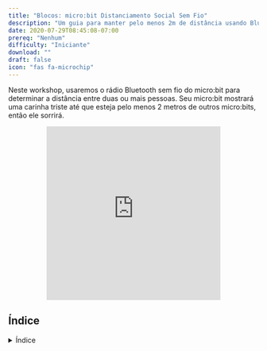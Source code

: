 ```yaml
---
title: "Blocos: micro:bit Distanciamento Social Sem Fio"
description: "Um guia para manter pelo menos 2m de distância usando Bluetooth"
date: 2020-07-29T08:45:08-07:00
prereq: "Nenhum"
difficulty: "Iniciante"
download: ""
draft: false
icon: "fas fa-microchip"
---
```


Neste workshop, usaremos o rádio Bluetooth sem fio do micro:bit para determinar a distância entre duas ou mais pessoas. Seu micro:bit mostrará uma carinha triste até que esteja pelo menos 2 metros de outros micro:bits, então ele sorrirá.

<p style="text-align: center;"><iframe src="https://giphy.com/embed/QtvJ3zmlIZjFQfBM1n" width="350" height="350" frameBorder="0" class="giphy-embed"></iframe>

## Índice

<details close>
<summary>Índice</summary>
{{% children /%}}
</details>
